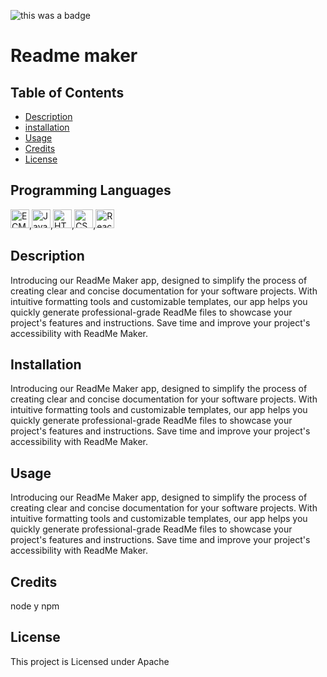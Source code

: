 
![this was a badge](https://img.shields.io/badge/License-Apache-blue.svg)
# Readme maker

## Table of Contents
* [Description](#description)
* [installation](#installation)
* [Usage](#usage)
* [Credits](#credits)
* [License](#license)

## Programming Languages
<img src="https://github.com/get-icon/geticon/raw/master/icons/es6.svg" alt="ECMAScript 6" width="30px" height="30px">,<img src="https://github.com/get-icon/geticon/raw/master/icons/javascript.svg" alt="JavaScript" width="30px" height="30px">,<img src="https://github.com/get-icon/geticon/raw/master/icons/html-5.svg" alt="HTML5" width="30px" height="30px">,<img src="https://github.com/get-icon/geticon/raw/master/icons/css-3.svg" alt="CSS3" width="30px" height="30px">,<img src="https://github.com/get-icon/geticon/raw/master/icons/react.svg" alt="React" width="30px" height="30px">

## Description
Introducing our ReadMe Maker app, designed to simplify the process of creating clear and concise documentation for your software projects. With intuitive formatting tools and customizable templates, our app helps you quickly generate professional-grade ReadMe files to showcase your project's features and instructions. Save time and improve your project's accessibility with ReadMe Maker.

## Installation
Introducing our ReadMe Maker app, designed to simplify the process of creating clear and concise documentation for your software projects. With intuitive formatting tools and customizable templates, our app helps you quickly generate professional-grade ReadMe files to showcase your project's features and instructions. Save time and improve your project's accessibility with ReadMe Maker.

## Usage
Introducing our ReadMe Maker app, designed to simplify the process of creating clear and concise documentation for your software projects. With intuitive formatting tools and customizable templates, our app helps you quickly generate professional-grade ReadMe files to showcase your project's features and instructions. Save time and improve your project's accessibility with ReadMe Maker.

## Credits
node y npm


## License
This project is Licensed under Apache
        
